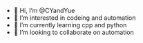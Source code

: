 - 👋 Hi, I’m @CYandYue
- 👀 I’m interested in codeing and automation
- 🌱 I’m currently learning cpp and python
- 💞️ I’m looking to collaborate on automation

<!---
CYandYue/CYandYue is a ✨ special ✨ repository because its `README.md` (this file) appears on your GitHub profile.
You can click the Preview link to take a look at your changes.
--->
